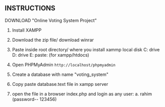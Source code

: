 ## INSTRUCTIONS

DOWNLOAD "Online Voting  System Project"

1. Install XAMPP

2. Download the zip file/ download winrar


3. Paste inside root directory/ where you install xammp local disk C: drive D: drive E: paste: (for xampp/htdocs)

4. Open PHPMyAdmin `http://localhost/phpmyadmin`

5. Create a database with name "voting_system"

6. Copy paste  database.text file in xampp server
7. open the file in a browser index.php and login as any user:
   a. rahim (password-- 123456)



